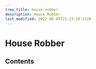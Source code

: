 ```yaml
---
tree_title: house-robber
description: House Robber
last_modified: 2022-06-09T21:23:28.2328
---
```


# House Robber

## Contents
